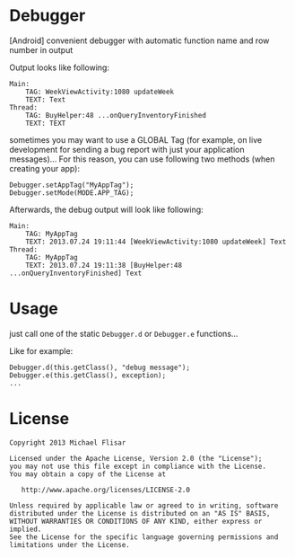 Debugger
========

[Android] convenient debugger with automatic function name and row number in output

Output looks like following:

    Main:   
        TAG: WeekViewActivity:1080 updateWeek
        TEXT: Text
    Thread: 
        TAG: BuyHelper:48 ...onQueryInventoryFinished
        TEXT: TEXT
        
sometimes you may want to use a GLOBAL Tag (for example, on live development for sending a bug report with just your application messages)...
For this reason, you can use following two methods (when creating your app):

    Debugger.setAppTag("MyAppTag");
    Debugger.setMode(MODE.APP_TAG);
    
Afterwards, the debug output will look like following:

    Main:   
        TAG: MyAppTag
        TEXT: 2013.07.24 19:11:44 [WeekViewActivity:1080 updateWeek] Text
    Thread: 
        TAG: MyAppTag
        TEXT: 2013.07.24 19:11:38 [BuyHelper:48 ...onQueryInventoryFinished] Text

Usage
=====

just call one of the static `Debugger.d` or `Debugger.e` functions...

Like for example:

    Debugger.d(this.getClass(), "debug message");
    Debugger.e(this.getClass(), exception);
    ...

License
=======

    Copyright 2013 Michael Flisar

    Licensed under the Apache License, Version 2.0 (the "License");
    you may not use this file except in compliance with the License.
    You may obtain a copy of the License at

       http://www.apache.org/licenses/LICENSE-2.0

    Unless required by applicable law or agreed to in writing, software
    distributed under the License is distributed on an "AS IS" BASIS,
    WITHOUT WARRANTIES OR CONDITIONS OF ANY KIND, either express or implied.
    See the License for the specific language governing permissions and
    limitations under the License.

